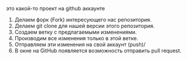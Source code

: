 это какой-то проект на github аккаунте

1. Делаем форк (Fork) интересующего нас репозитория.
2. Делаем git clone для нашей версии этого репозитория.
3. Создаем ветку с предлагаемыми изменениями.
4. Производим все изменения только в этой ветке.
5. Отправляем эти изменения на свой аккаунт (push)/
6. В окне на GitHub появляется возможность отправить pull request.

